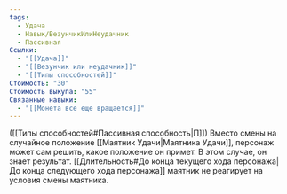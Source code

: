 ```yaml
---
tags:
  - Удача
  - Навык/ВезунчикИлиНеудачник
  - Пассивная
Ссылки:
  - "[[Удача]]"
  - "[[Везунчик или неудачник]]"
  - "[[Типы способностей]]"
Стоимость: "30"
Стоимость выкупа: "55"
Связанные навыки:
  - "[[Монета все еще вращается]]"
---
```

([[Типы способностей#Пассивная способность|П]]) Вместо смены на случайное положение [[Маятник Удачи|Маятника Удачи]], персонаж может сам решить, какое положение он примет. В этом случае, он знает результат. [[Длительность#До конца текущего хода персонажа|До конца следующего хода персонажа]] маятник не реагирует на условия смены маятника.